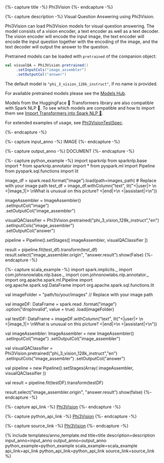 {%- capture title -%}
Phi3Vision
{%- endcapture -%}

{%- capture description -%}
Visual Question Answering using Phi3Vision.

Phi3Vision can load Phi3Vision models for visual question answering.
The model consists of a vision encoder, a text encoder as well as a text decoder.
The vision encoder will encode the input image, the text encoder will encode the input question together
with the encoding of the image, and the text decoder will output the answer to the question.

Pretrained models can be loaded with `pretrained` of the companion object:

```scala
val visualQA = Phi3Vision.pretrained()
     .setInputCols("image_assembler")
     .setOutputCol("answer")
```

The default model is `"phi_3_vision_128k_instruct"`, if no name is provided.

For available pretrained models please see the
[Models Hub](https://sparknlp.org/models?task=Question+Answering).

Models from the HuggingFace 🤗 Transformers library are also compatible with Spark NLP 🚀. To
see which models are compatible and how to import them see
[Import Transformers into Spark NLP 🚀](https://github.com/JohnSnowLabs/spark-nlp/discussions/5669).

For extended examples of usage, see
[Phi3VisionTestSpec](https://github.com/JohnSnowLabs/spark-nlp/blob/master/src/test/scala/com/johnsnowlabs/nlp/annotators/cv/Phi3VisionTest.scala).

{%- endcapture -%}

{%- capture input_anno -%}
IMAGE
{%- endcapture -%}

{%- capture output_anno -%}
DOCUMENT
{%- endcapture -%}

{%- capture python_example -%}
import sparknlp
from sparknlp.base import *
from sparknlp.annotator import *
from pyspark.ml import Pipeline
from pyspark.sql.functions import lit

image_df = spark.read.format("image").load(path=images_path) # Replace with your image path
test_df = image_df.withColumn("text", lit("<|user|> \n <|image_1|> \nWhat is unusual on this picture? <|end|>\n <|assistant|>\n"))

imageAssembler = ImageAssembler()   
          .setInputCol("image")   
          .setOutputCol("image_assembler")

visualQAClassifier = Phi3Vision.pretrained("phi_3_vision_128k_instruct","en")   
          .setInputCols("image_assembler")   
          .setOutputCol("answer")

pipeline = Pipeline().setStages([
          imageAssembler,
          visualQAClassifier
])

result = pipeline.fit(test_df).transform(test_df)
result.select("image_assembler.origin", "answer.result").show(False)
{%- endcapture -%}

{%- capture scala_example -%}
import spark.implicits._
import com.johnsnowlabs.nlp.base._
import com.johnsnowlabs.nlp.annotator._
import org.apache.spark.ml.Pipeline
import org.apache.spark.sql.DataFrame
import org.apache.spark.sql.functions.lit

val imageFolder = "path/to/your/images" // Replace with your image path

val imageDF: DataFrame = spark.read
     .format("image")
     .option("dropInvalid", value = true)
     .load(imageFolder)

val testDF: DataFrame = imageDF.withColumn("text", lit("<|user|> \n <|image_1|> \nWhat is unusual on this picture? <|end|>\n <|assistant|>\n"))

val imageAssembler: ImageAssembler = new ImageAssembler()
     .setInputCol("image")
     .setOutputCol("image_assembler")

val visualQAClassifier = Phi3Vision.pretrained("phi_3_vision_128k_instruct","en")
     .setInputCols("image_assembler")
     .setOutputCol("answer")

val pipeline = new Pipeline().setStages(Array(
     imageAssembler,
     visualQAClassifier
))

val result = pipeline.fit(testDF).transform(testDF)

result.select("image_assembler.origin", "answer.result").show(false)
{%- endcapture -%}

{%- capture api_link -%}
[Phi3Vision](https://www.google.com/url?sa=E&source=gmail&q=/api/com/johnsnowlabs/nlp/annotators/cv/Phi3Vision)
{%- endcapture -%}

{%- capture python_api_link -%}
[Phi3Vision](https://www.google.com/url?sa=E&source=gmail&q=/api/python/reference/autosummary/sparknlp/annotator/cv/phi3_vision/index.html#sparknlp.annotator.cv.phi3_vision.Phi3Vision)
{%- endcapture -%}

{%- capture source_link -%}
[Phi3Vision](https://www.google.com/url?sa=E&source=gmail&q=https://github.com/JohnSnowLabs/spark-nlp/tree/master/src/main/scala/com/johnsnowlabs/nlp/annotators/cv/Phi3Vision.scala)
{%- endcapture -%}

{% include templates/anno_template.md
title=title
description=description
input_anno=input_anno
output_anno=output_anno
python_example=python_example
scala_example=scala_example
api_link=api_link
python_api_link=python_api_link
source_link=source_link
%}
